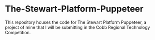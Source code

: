 # The-Stewart-Platform-Puppeteer
This repository houses the code for The Stewart Platform Puppeteer, a project of mine that I will be submitting in the Cobb Regional Technology Competition.

